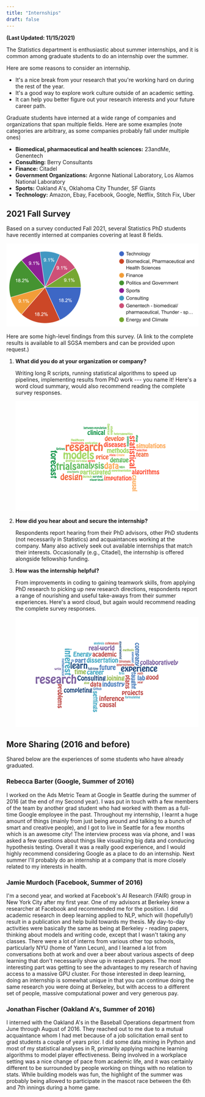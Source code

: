 ```yaml
---
title: "Internships"
draft: false
---
```


**(Last Updated: 11/15/2021)**

The Statistics department is enthusiastic about summer internships, and it is common among graduate students to do an internship over the summer. 

Here are some reasons to consider an internship.

- It's a nice break from your research that you're working hard on during the rest of the year. 
- It's a good way to explore work culture outside of an academic setting.
- It can help you better figure out your research interests and your future career path. 

Graduate students have interned at a wide range of companies and organizations that span multiple fields. Here are some examples (note categories are arbitrary, as some companies probably fall under multiple ones)

- **Biomedical, pharmaceutical and health sciences:** 23andMe, Genentech
- **Consulting:** Berry Consultants
- **Finance:** Citadel
- **Government Organizations:** Argonne National Laboratory, Los Alamos National Laboratory
- **Sports:** Oakland A's, Oklahoma City Thunder, SF Giants
- **Technology:** Amazon, Ebay, Facebook, Google, Netflix, Stitch Fix, Uber

## 2021 Fall Survey

Based on a survey conducted Fall 2021, several Statistics PhD students have recently interned at companies covering at least 8 fields.

![](pie_chart.png)

Here are some high-level findings from this survey. (A link to the complete results is available to all SGSA members and can be provided upon request.) 

1. **What did you do at your organization or company?** 

    Writing long R scripts, running statistical algorithms to speed up pipelines, implementing results from PhD work --- you name it! Here's a word cloud summary, would also recommend reading the complete survey responses. 

    ![](what_did_you_do.png)

2. **How did you hear about and secure the internship?**
        
    Respondents report hearing from their PhD advisors, other PhD students (not necessarily in Statistics) and acquaintances working at the company. Many also actively seek out available internships that match their interests. Occasionally (e.g., Citadel), the internship is offered alongside fellowship funding.   

3. **How was the internship helpful?**

    From improvements in coding to gaining teamwork skills, from applying PhD research to picking up new research directions, respondents report a range of nourishing and useful take-aways from their summer experiences. Here's a word cloud, but again would recommend reading the complete survey responses.

    ![](what_did_you_learn.png) 



## More Sharing (2016 and before)

Shared below are the experiences of some students who have already graduated.

### Rebecca Barter (Google, Summer of 2016)


I worked on the Ads Metric Team at Google in Seattle during the summer of 2016 (at the end of my Second year). I was put in touch with a few members of the team by another grad student who had worked with them as a full-time Google employee in the past. Throughout my internship, I learnt a huge amount of things (mainly from just being around and talking to a bunch of smart and creative people), and I got to live in Seattle for a few months which is an awesome city! The interview process was via phone, and I was asked a few questions about things like visualizing big data and conducing hypothesis testing. Overall it was a really good experience, and I would highly recommend considering Google as a place to do an internship. Next summer I'll probably do an internship at a company that is more closely related to my interests in health.


### Jamie Murdoch (Facebook, Summer of 2016)


I'm a second year, and worked at Facebook's AI Research (FAIR) group in New York City after my first year. One of my advisors at Berkeley knew a researcher at Facebook and recommended me for the position. I did academic research in deep learning applied to NLP, which will (hopefully!) result in a publication and help build towards my thesis. My day-to-day activities were basically the same as being at Berkeley - reading papers, thinking about models and writing code, except that I wasn't taking any classes. There were a lot of interns from various other top schools, particularly NYU (home of Yann Lecun), and I learned a lot from conversations both at work and over a beer about various aspects of deep learning that don't necessarily show up in research papers. The most interesting part was getting to see the advantages to my research of having access to a massive GPU cluster. For those interested in deep learning, doing an internship is somewhat unique in that you can continue doing the same research you were doing at Berkeley, but with access to a different set of people, massive computational power and very generous pay.


### Jonathan Fischer (Oakland A's, Summer of 2016)


I interned with the Oakland A's in the Baseball Operations department from June through August of 2016. They reached out to me due to a mutual acquaintance whom I had met because of a job solicitation email sent to grad students a couple of years prior. I did some data mining in Python and most of my statistical analyses in R, primarily applying machine learning algorithms to model player effectiveness. Being involved in a workplace setting was a nice change of pace from academic life, and it was certainly different to be surrounded by people working on things with no relation to stats. While building models was fun, the highlight of the summer was probably being allowed to participate in the mascot race between the 6th and 7th innings during a home game.